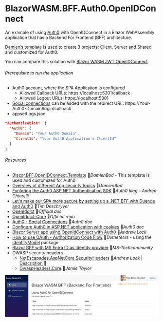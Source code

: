 # BlazorWASM.BFF.Auth0.OpenIDConnect

An example of using [Auth0](https://auth0.com) with OpenIDConnect in a Blazor WebAssembly application that has a Backend For Frontend (BFF) architecture.

[Damien’s template](https://github.com/damienbod/Blazor.BFF.OpenIDConnect.Template) is used to create 3 projects: Client, Server and Shared and customized for Auth0.

You can compare this solution with [Blazor WASM JWT OpenIDConnect](../BlazorWASM.Auth0.JWT.OpenIDConnect).

###### Prerequisite to run the application

- Auth0 account, where the SPA Application is configured
  - Allowed Callback URLs: https://localhost:5301/callback
  - Allowed Logout URLs: https://localhost:5301
- [Social connections](https://marketplace.auth0.com/features/social-connections) can be added with the redirect URL: https://Your-Auth0-Domain/login/callback
- appsettings.json

```json
"Authentication": {
  "Auth0": {
    "Domain": "Your Auth0 Domain",
    "ClientId": "Your Auth0 Application's ClientId"
  }
}
```

###### Resources

- [Blazor.BFF.OpenIDConnect.Template](https://github.com/damienbod/Blazor.BFF.OpenIDConnect.Template) 👤*DamienBod* - This template is used and customized for Auth0
- [Overview of different App security topics](https://github.com/damienbod/aspnetcore-standup-authn-authz) 👤*DamienBod*
- [Exploring the Auth0 ASP.NET Authentication SDK](https://auth0.com/blog/exploring-auth0-aspnet-core-authentication-sdk) 📓*Auth0 blog - Andrea Chiarelli*
- [Let's make our SPA more secure by setting up a .NET BFF with Duende and Auth0](https://timdeschryver.dev/blog/lets-make-our-spa-more-secure-by-setting-up-a-net-bff-with-duende-and-auth0) 📓*Tim Deschryver*
- [OpenIddict](https://documentation.openiddict.com) 📓*Official doc*
- [OpenIddict-Core](https://github.com/openiddict/openiddict-core) 👤*Official repo*
- [Auth0 - Social Connections](https://marketplace.auth0.com/features/social-connections) 📓*Auth0 doc*
- [Configure Auth0 in ASP.NET application with cookies](https://auth0.com/docs/quickstart/webapp/aspnet-core) 📓*Auth0 doc*
- [Blazor Server app using OpenIdConnect with Auth0](https://andrewlock.net/adding-authentication-to-a-blazor-server-app-using-auth0) 📓*Andrew Lock*
- [How to use OAuth - Authorization Code Flow](https://dotneteers.net/how-to-use-c-to-properly-follow-oauth-authentication-flows/) 📓*Dotneteers* - using the [IdentityModel](https://www.nuget.org/packages/IdentityModel) package
- [Blazor BFF with MS Entra ID as Identity provider](https://techcommunity.microsoft.com/t5/microsoft-developer-community/implementing-a-blazor-based-bff-in-azure-container-apps/ba-p/4111208) 📓*MS-Techcommunity*
- OWASP security headers
  - [NetEscapades.AspNetCore.SecurityHeaders](https://github.com/andrewlock/NetEscapades.AspNetCore.SecurityHeaders) 👤*Andrew Lock* | [Description](https://andrewlock.net/major-updates-to-netescapades-aspnetcore-security-headers) 📓
  - [OwaspHeaders.Core](https://github.com/GaProgMan/OwaspHeaders.Core) 👤*Jamie Taylor*

![Screenshot](Screenshot.JPG)
